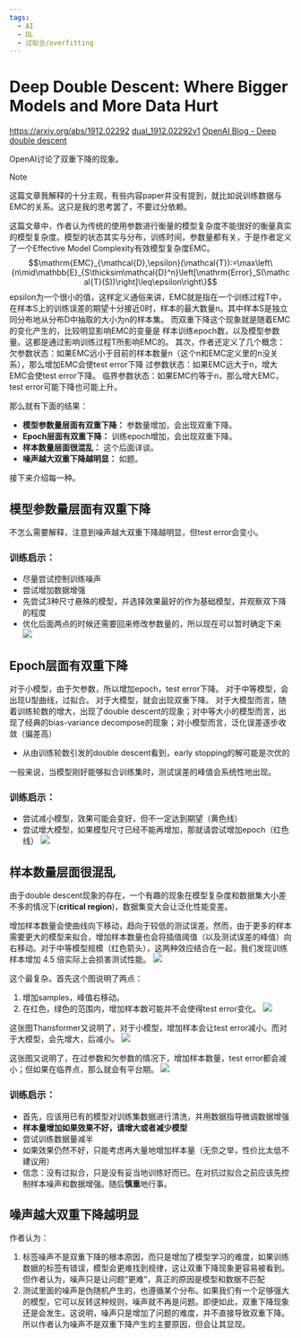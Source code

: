 ```yaml
---
tags:
  - AI
  - DL
  - 过拟合/overfitting
---
```

# Deep Double Descent: Where Bigger Models and More Data Hurt
https://arxiv.org/abs/1912.02292
[dual_1912.02292v1](assets/dual_1912.02292v1.pdf)
[OpenAI Blog - Deep double descent](https://openai.com/index/deep-double-descent/)

OpenAI讨论了双重下降的现象。

>[!note] 
>这篇文章我解释的十分主观，有些内容paper并没有提到，就比如说训练数据与EMC的关系。这只是我的思考罢了，不要过分依赖。


这篇文章中，作者认为传统的使用参数进行衡量的模型复杂度不能很好的衡量真实的模型复杂度。模型的状态其实与分布，训练时间，参数量都有关，于是作者定义了一个Effective Model Complexity有效模型复杂度EMC。
$$\mathrm{EMC}_{\mathcal{D},\epsilon}(\mathcal{T}):=\max\left\{n\mid\mathbb{E}_{S\thicksim\mathcal{D}^n}\left[\mathrm{Error}_S(\mathcal{T}(S))\right]\leq\epsilon\right\}$$
epsilon为一个很小的值，这样定义通俗来讲，EMC就是指在一个训练过程T中，在样本S上的训练误差的期望十分接近0时，样本的最大数量n。其中样本S是独立同分布地从分布D中抽取的大小为n的样本集。
而双重下降这个现象就是随着EMC的变化产生的，比较明显影响EMC的变量是 样本训练epoch数，以及模型参数量。这都是通过影响训练过程T所影响EMC的。
其次，作者还定义了几个概念：
欠参数状态：如果EMC远小于目前的样本数量n（这个n和EMC定义里的n没关系），那么增加EMC会使test error下降
过参数状态：如果EMC远大于n，增大EMC会使test error下降。
临界参数状态：如果EMC约等于n，那么增大EMC，test error可能下降也可能上升。

那么就有下面的结果：
- **模型参数量层面有双重下降：** 参数量增加，会出现双重下降。
- **Epoch层面有双重下降：** 训练epoch增加，会出现双重下降。
- **样本数量层面很混乱：** 这个后面详谈。
- **噪声越大双重下降越明显：** 如题。

接下来介绍每一种。

## 模型参数量层面有双重下降
不怎么需要解释，注意到噪声越大双重下降越明显，但test error会变小。


### **训练启示：**
- 尽量尝试控制训练噪声
- 尝试增加数据增强
- 先尝试3种尺寸悬殊的模型，并选择效果最好的作为基础模型，并观察双下降的程度
- 优化后面两点的时候还需要回来修改参数量的，所以现在可以暂时确定下来
![](assets/Pasted%20image%2020241123011503.webp)


## Epoch层面有双重下降
对于小模型，由于欠参数，所以增加epoch，test error下降。
对于中等模型，会出现U型曲线，过拟合。
对于大模型，就会出现双重下降。
对于大模型而言，随着训练轮数的增大，出现了double descent的现象；对中等大小的模型而言，出现了经典的bias-variance decompose的现象；对小模型而言，泛化误差逐步收敛（偏差高）
- 从由训练轮数引发的double descent看到，early stopping的解可能是次优的

一般来说，当模型刚好能够拟合训练集时，测试误差的峰值会系统性地出现。

### **训练启示：**
- 尝试减小模型，效果可能会变好，但不一定达到期望（黄色线）
- 尝试增大模型，如果模型尺寸已经不能再增加，那就请尝试增加epoch（红色线）
![](assets/Pasted%20image%2020241123011747.webp)

## 样本数量层面很混乱
由于double descent现象的存在，一个有趣的现象在模型复杂度和数据集大小差不多的情况下(**critical region**)，数据集变大会让泛化性能变差。

增加样本数量会使曲线向下移动，趋向于较低的测试误差。然而，由于更多的样本需要更大的模型来拟合，增加样本数量也会将插值阈值（以及测试误差的峰值）向右移动。对于中等模型规模（红色箭头），这两种效应结合在一起，我们发现训练样本增加 4.5 倍实际上会损害测试性能。
![](assets/Pasted%20image%2020241123021156.webp)

这个最复杂。首先这个图说明了两点：
1. 增加samples，峰值右移动。
2. 在红色，绿色的范围内，增加样本数可能并不会使得test error变化。
![](assets/Pasted%20image%2020241123012240.webp)

这张图Thansformer又说明了，对于小模型，增加样本会让test error减小。而对于大模型，会先增大，后减小。
![](assets/Pasted%20image%2020241123012533.webp)

这张图又说明了，在过参数和欠参数的情况下，增加样本数量，test error都会减小；但如果在临界点，那么就会有平台期。
![](assets/Pasted%20image%2020241123012816.webp)

### **训练启示：**
- 首先，应该用已有的模型对训练集数据进行清洗，并用数据指导微调数据增强
- **样本量增加如果效果不好，请增大或者减少模型**
- 尝试训练数据量减半
- 如果效果仍然不好，只能考虑再大量地增加样本量（无奈之举，性价比太低不建议用）
- 信念：没有过拟合，只是没有妥当地训练好而已。在对抗过拟合之前应该先控制样本噪声和数据增强。随后**慎重**地行事。
## 噪声越大双重下降越明显
作者认为：
1. 标签噪声不是双重下降的根本原因，而只是增加了模型学习的难度，如果训练数据的标签有错误，模型会更难找到规律，这让双重下降现象更容易被看到。但作者认为，噪声只是让问题“更难”，真正的原因是模型和数据不匹配
2. 测试里面的噪声是伪随机产生的，也遵循某个分布。如果我们有一个足够强大的模型，它可以反转这种规则，噪声就不再是问题。即便如此，双重下降现象还是会发生。这说明，噪声只是增加了问题的难度，并不直接导致双重下降。
所以作者认为噪声不是双重下降产生的主要原因，但会让其显现。